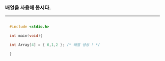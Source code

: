 ### 배열을 사용해 봅시다.

<hr>

```c

  #include <stdio.h>
  
  int main(void){
  
  int Array[4] = { 0,1,2 }; /* 배열 생성 ! */
  
  }
  
  ```

